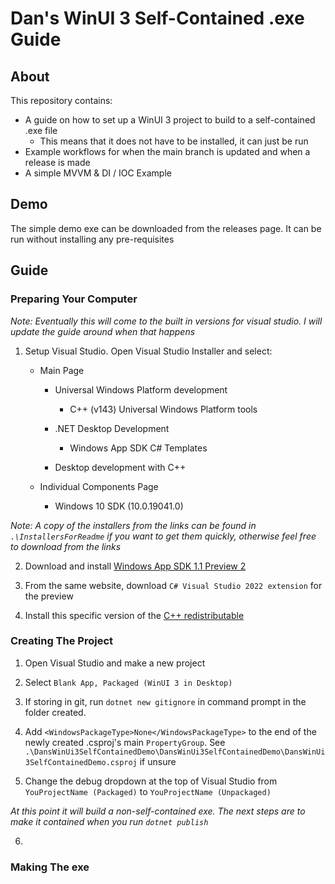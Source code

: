# Dan's WinUI 3 Self-Contained .exe Guide

## About

This repository contains:

* A guide on how to set up a WinUI 3 project to build to a self-contained .exe file
  * This means that it does not have to be installed, it can just be run
* Example workflows for when the main branch is updated and when a release is made
* A simple MVVM & DI / IOC Example

## Demo

The simple demo exe can be downloaded from the releases page. It can be run without installing any pre-requisites

## Guide

### Preparing Your Computer

*Note: Eventually this will come to the built in versions for visual studio. I will update the guide around when that happens*

1) Setup Visual Studio. Open Visual Studio Installer and select:

    * Main Page

        * Universal Windows Platform development

            * C++ (v143) Universal Windows Platform tools

        * .NET Desktop Development

            * Windows App SDK C# Templates

        * Desktop development with C++

    * Individual Components Page

        * Windows 10 SDK (10.0.19041.0)

*Note: A copy of the installers from the links can be found in `.\InstallersForReadme` if you want to get them quickly, otherwise feel free to download from the links*

2) Download and install [Windows App SDK 1.1 Preview 2](https://docs.microsoft.com/en-us/windows/apps/windows-app-sdk/downloads)

3) From the same website, download `C# Visual Studio 2022 extension` for the preview

4) Install this specific version of the [C++ redistributable](https://docs.microsoft.com/en-us/cpp/windows/latest-supported-vc-redist?view=msvc-170)

### Creating The Project

1) Open Visual Studio and make a new project

2) Select `Blank App, Packaged (WinUI 3 in Desktop)`

3) If storing in git, run `dotnet new gitignore` in command prompt in the folder created.

4) Add `<WindowsPackageType>None</WindowsPackageType>` to the end of the newly created .csproj's main `PropertyGroup`. See `.\DansWinUi3SelfContainedDemo\DansWinUi3SelfContainedDemo\DansWinUi3SelfContainedDemo.csproj` if unsure

5) Change the debug dropdown at the top of Visual Studio from `YouProjectName (Packaged)` to `YouProjectName (Unpackaged)`

*At this point it will build a non-self-contained exe. The next steps are to make it contained when you run `dotnet publish`*

6)

### Making The exe
